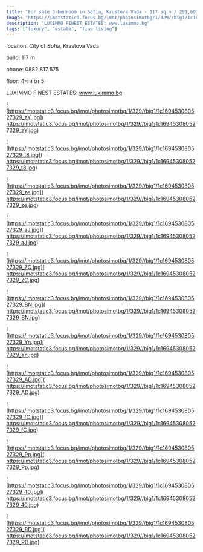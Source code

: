 ```yaml
---
title: "For sale 3-bedroom in Sofia, Krustova Vada - 117 sq.m / 291,697 EUR :: imot.bg Advertisement"
image: "https://imotstatic3.focus.bg/imot/photosimotbg/1/329//big1/1c169453080527329_mw.jpg"
description: "LUXIMMO FINEST ESTATES: www.luximmo.bg"
tags: ["luxury", "estate", "fine living"]
---
```


location: City of Sofia, Krastova Vada

build: 117 m

phone: 0882 817 575

floor: 4-ти от 5

LUXIMMO FINEST ESTATES: www.luximmo.bg


![https://imotstatic3.focus.bg/imot/photosimotbg/1/329//big1/1c169453080527329_zY.jpg]( https://imotstatic3.focus.bg/imot/photosimotbg/1/329//big1/1c169453080527329_zY.jpg)


![https://imotstatic3.focus.bg/imot/photosimotbg/1/329//big1/1c169453080527329_t8.jpg]( https://imotstatic3.focus.bg/imot/photosimotbg/1/329//big1/1c169453080527329_t8.jpg)


![https://imotstatic3.focus.bg/imot/photosimotbg/1/329//big1/1c169453080527329_ze.jpg]( https://imotstatic3.focus.bg/imot/photosimotbg/1/329//big1/1c169453080527329_ze.jpg)


![https://imotstatic3.focus.bg/imot/photosimotbg/1/329//big1/1c169453080527329_aJ.jpg]( https://imotstatic3.focus.bg/imot/photosimotbg/1/329//big1/1c169453080527329_aJ.jpg)


![https://imotstatic3.focus.bg/imot/photosimotbg/1/329//big1/1c169453080527329_ZC.jpg]( https://imotstatic3.focus.bg/imot/photosimotbg/1/329//big1/1c169453080527329_ZC.jpg)


![https://imotstatic3.focus.bg/imot/photosimotbg/1/329//big1/1c169453080527329_BN.jpg]( https://imotstatic3.focus.bg/imot/photosimotbg/1/329//big1/1c169453080527329_BN.jpg)


![https://imotstatic3.focus.bg/imot/photosimotbg/1/329//big1/1c169453080527329_Yn.jpg]( https://imotstatic3.focus.bg/imot/photosimotbg/1/329//big1/1c169453080527329_Yn.jpg)


![https://imotstatic3.focus.bg/imot/photosimotbg/1/329//big1/1c169453080527329_AD.jpg]( https://imotstatic3.focus.bg/imot/photosimotbg/1/329//big1/1c169453080527329_AD.jpg)


![https://imotstatic3.focus.bg/imot/photosimotbg/1/329//big1/1c169453080527329_fC.jpg]( https://imotstatic3.focus.bg/imot/photosimotbg/1/329//big1/1c169453080527329_fC.jpg)


![https://imotstatic3.focus.bg/imot/photosimotbg/1/329//big1/1c169453080527329_Pp.jpg]( https://imotstatic3.focus.bg/imot/photosimotbg/1/329//big1/1c169453080527329_Pp.jpg)


![https://imotstatic3.focus.bg/imot/photosimotbg/1/329//big1/1c169453080527329_40.jpg]( https://imotstatic3.focus.bg/imot/photosimotbg/1/329//big1/1c169453080527329_40.jpg)


![https://imotstatic3.focus.bg/imot/photosimotbg/1/329//big1/1c169453080527329_RD.jpg]( https://imotstatic3.focus.bg/imot/photosimotbg/1/329//big1/1c169453080527329_RD.jpg)


